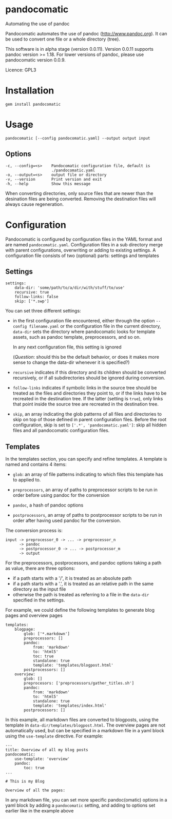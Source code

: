 pandocomatic
============

Automating the use of pandoc

Pandocomatic automates the use of pandoc (<http://www.pandoc.org>). It can be
used to convert one file or a whole directory (tree).

This software is in alpha stage (version 0.0.11). Version 0.0.11 supports
pandoc version >= 1.18. For lower versions of pandoc, please use pandocomatic
version 0.0.9.

Licence: GPL3

# Installation

    gem install pandocomatic

# Usage

    pandocomatic [--config pandocomatic.yaml] --output output input

## Options

    -c, --config=<s>    Pandocomatic configuration file, default is
                        ./pandocomatic.yaml
    -o, --output=<s>    output file or directory
    -v, --version       Print version and exit
    -h, --help          Show this message

When converting directories, only source files that are newer than the
desination files are being converted. Removing the destination files will
always cause regeneration.

# Configuration

Pandocomatic is configured by configuration files in the YAML format and are
named `pandocomatic.yaml`. Configuration files in a sub directory merge with
parent configurations, overwriting or adding to existing settings. A
configuration file consists of two (optional) parts: settings and templates

## Settings

    settings:
        data-dir: 'some/path/to/a/dir/with/stuff/to/use'
        recursive: true
        follow-links: false
        skip: ['*.swp']

You can set three different settings:

- in the first configuration file encountered, either through the option
  `--config filename.yaml` or the configuration file in the current directory,
  `data-dir` sets the directory where pandocomatic looks for template assets,
  such as pandoc template, preprocessors, and so on.

  In any next configuration file, this setting is ignored

  (*Question*: should this be the default behavior, or does it makes more sense
  to change the data-dir whenever it is specified?)

- `recursive` indicates if this directory and its children should be converted
  recursively, or if all subdirectories should be ignored during conversion.

- `follow-links` indicates if symbolic links in the source tree should be
  treated as the files and directories they point to, or if the links have to
  be recreated in the destination tree. If the latter (setting is `true`),
  only links that point inside the source tree are recreated in the
  destination tree.

- `skip`, an array indicating the glob patterns of all files and directories
  to skip on top of those defined in parent configuration files. Before the
  root configuration, skip is set to `['.*', 'pandocomatic.yaml']`: skip all
  hidden files and all pandocomatic configuration files.

## Templates

In the templates section, you can specify and refine templates. A template is
named and contains 4 items: 

- `glob`: an array of file patterns indicating to which files this template
  has to applied to.

- `preprocessors`, an array of paths to preprocessor scripts to be run in order
  before using pandoc for the conversion

- `pandoc`, a hash of pandoc options

- `postprocessors`, an array of paths to postprocessor scripts to be run in
  order after having used pandoc for the conversion.

The conversion process is:

    input -> preprocessor_0 -> ... -> preprocessor_n 
          -> pandoc 
          -> postprocessor_0 -> ... -> postprocessor_m
          -> output

For the preprocessors, postprocessors, and pandoc options taking a path as
value, there are three options:

- if a path starts with a '/', it is treated as an absolute path
- if a path starts with a '.', it is treated as an relative path in the same
  directory as the input file
- otherwise the path is treated as referring to a file in the `data-dir`
  specified in the settings.

For example, we could define the following templates to generate blog pages and
overview pages

    templates:
        blogpage:
            glob: ['*.markdown']
            preprocessors: []
            pandoc:
                from: 'markdown'
                to: 'html5'
                toc: true
                standalone: true
                template: 'templates/blogpost.html'
            postprocessors: []
        overview:
            glob: []
            preprocesors: ['preprocessors/gather_titles.sh']
            pandoc:
                from: 'markdown'
                to: 'html5'
                standalone: true
                template: 'templates/index.html'
            postprocessors: []

In this example, all markdown files are converted to blogposts, using the
template in `data-dir/templates/blogpost.html`. The overview pages are not
automatically used, but can be specified in a markdown file in a yaml block
using the `use-template` directive.
For example:

    ---
    title: Overview of all my blog posts
    pandocomatic:
        use-template: 'overview'
        pandoc:
            toc: true
    ...

    # This is my Blog

    Overview of all the pages:

In any markdown file, you can set more specific pandoc(omatic) options in a
yaml block by adding a `pandocomatic` setting, and adding to options set
earlier like in the example above
